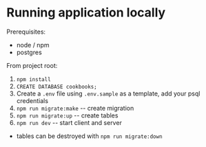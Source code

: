 # Running application locally

Prerequisites:
- node / npm
- postgres

From project root:

1. `npm install`
2. `CREATE DATABASE cookbooks;`
3. Create a `.env` file using `.env.sample` as a template, add your psql credentials
4. `npm run migrate:make` -- create migration
5. `npm run migrate:up` -- create tables
6. `npm run dev` -- start client and server

* tables can be destroyed with `npm run migrate:down`